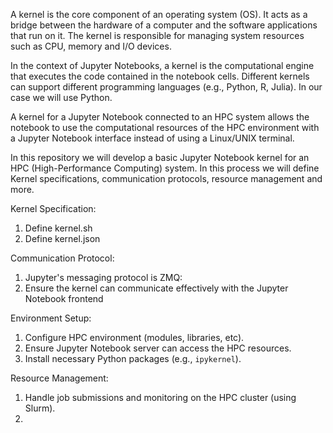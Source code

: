 A kernel is the core component of an operating system (OS). It acts as a bridge between the hardware of a computer and the software applications that run on it. The kernel is responsible for managing system resources such as CPU, memory and I/O devices.

In the context of Jupyter Notebooks, a kernel is the computational engine that executes the code contained in the notebook cells. Different kernels can support different programming languages (e.g., Python, R, Julia). In our case we will use Python.

A kernel for a Jupyter Notebook connected to an HPC system allows the notebook to use the computational resources of the HPC environment with a Jupyter Notebook interface instead of using a Linux/UNIX terminal.

In this repository we will develop a basic Jupyter Notebook kernel for an HPC (High-Performance Computing) system. In this process we will define Kernel specifications, communication protocols, resource management and more.

Kernel Specification:

1. Define kernel.sh
2. Define kernel.json

Communication Protocol:

1. Jupyter's messaging protocol is ZMQ:
2. Ensure the kernel can communicate effectively with the Jupyter Notebook frontend

Environment Setup:

1. Configure HPC environment (modules, libraries, etc).
2. Ensure Jupyter Notebook server can access the HPC resources.
3. Install necessary Python packages (e.g., `ipykernel`).

Resource Management:

1. Handle job submissions and monitoring on the HPC cluster (using Slurm).
2. 
